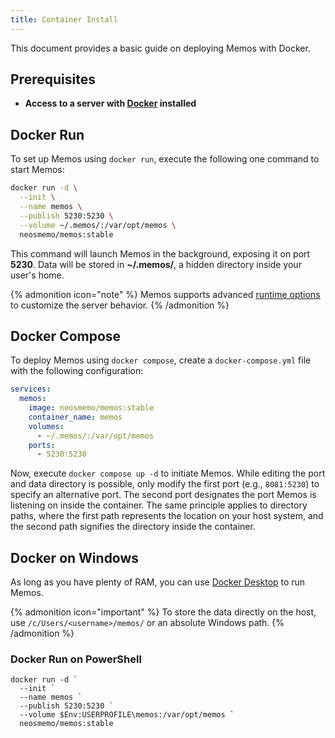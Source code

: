 ```yaml
---
title: Container Install
---
```


This document provides a basic guide on deploying Memos with Docker.

## Prerequisites

- **Access to a server with [Docker](https://www.docker.com) installed**

## Docker Run

To set up Memos using `docker run`, execute the following one command to start Memos:

```bash
docker run -d \
  --init \
  --name memos \
  --publish 5230:5230 \
  --volume ~/.memos/:/var/opt/memos \
  neosmemo/memos:stable
```

This command will launch Memos in the background, exposing it on port **5230**. Data will be stored in **~/.memos/**, a hidden directory inside your user's home.

{% admonition icon="note" %}
Memos supports advanced [runtime options](runtime-options.md) to customize the server behavior.
{% /admonition %}

## Docker Compose

To deploy Memos using `docker compose`, create a `docker-compose.yml` file with the following configuration:

```yaml
services:
  memos:
    image: neosmemo/memos:stable
    container_name: memos
    volumes:
      - ~/.memos/:/var/opt/memos
    ports:
      - 5230:5230
```

Now, execute `docker compose up -d` to initiate Memos. While editing the port and data directory is possible, only modify the first port (e.g., `8081:5230`) to specify an alternative port. The second port designates the port Memos is listening on inside the container. The same principle applies to directory paths, where the first path represents the location on your host system, and the second path signifies the directory inside the container.

## Docker on Windows

As long as you have plenty of RAM, you can use [Docker Desktop](https://www.docker.com/products/docker-desktop/) to run Memos.

{% admonition icon="important" %}
To store the data directly on the host, use `/c/Users/<username>/memos/` or an absolute Windows path.
{% /admonition %}

### Docker Run on PowerShell

```
docker run -d `
  --init `
  --name memos `
  --publish 5230:5230 `
  --volume $Env:USERPROFILE\memos:/var/opt/memos `
  neosmemo/memos:stable
```
